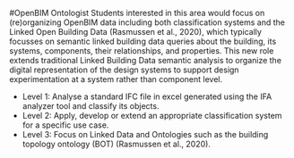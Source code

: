 #OpenBIM Ontologist
Students interested in this area would focus on (re)organizing OpenBIM data including both classification systems and the Linked Open Building Data (Rasmussen et al., 2020), which typically focusses on semantic linked building data queries about the building, its systems, components, their relationships, and properties. This new role extends traditional Linked Building Data semantic analysis to organize the digital representation of the design systems to support design experimentation at a system rather than component level. 
* Level 1: Analyse a standard IFC file in excel generated using the IFA analyzer tool and classify its objects.
* Level 2: Apply, develop or extend an appropriate classification system for a specific use case.
* Level 3: Focus on Linked Data and Ontologies such as the building topology ontology (BOT) (Rasmussen et al., 2020).
